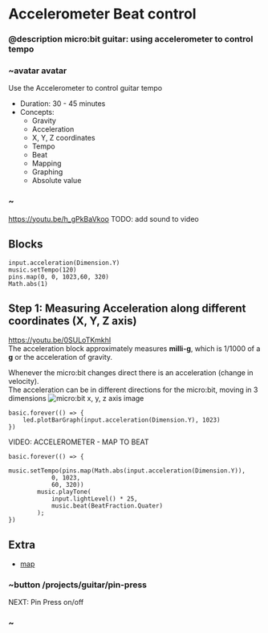 # Accelerometer Beat control

### @description micro:bit guitar: using accelerometer to control tempo

### ~avatar avatar

Use the Accelerometer to control guitar tempo
* Duration: 30 - 45 minutes
* Concepts:
     * Gravity
     * Acceleration
     * X, Y, Z coordinates
     * Tempo
     * Beat
     * Mapping
     * Graphing
     * Absolute value

### ~


https://youtu.be/h_gPkBaVkoo
TODO: add sound to video
## Blocks

```cards
input.acceleration(Dimension.Y)
music.setTempo(120)
pins.map(0, 0, 1023,60, 320)
Math.abs(1)            
```

## Step 1: Measuring Acceleration along different coordinates (X, Y, Z axis)

https://youtu.be/0SULoTKmkhI  
The acceleration block approximately measures **milli-g**, which is 1/1000 of a **g** or the 
acceleration of gravity.  

Whenever the micro:bit changes direct there is an acceleration (change in velocity).  
The acceleration can be in different directions for the micro:bit, moving in 3 dimensions
![micro:bit x, y, z axis image](/static/mb/projects/guitar/accelleration_axis.png)  


```blocks
basic.forever(() => {
    led.plotBarGraph(input.acceleration(Dimension.Y), 1023)
})

```
VIDEO: ACCELEROMETER - MAP TO BEAT
```blocks
basic.forever(() => {
        music.setTempo(pins.map(Math.abs(input.acceleration(Dimension.Y)),
            0, 1023,
            60, 320))
        music.playTone(
            input.lightLevel() * 25,
            music.beat(BeatFraction.Quater)
        );
})
```
## Extra  
* [map](/reference/pins/map)

### ~button /projects/guitar/pin-press
NEXT: Pin Press on/off
### ~
